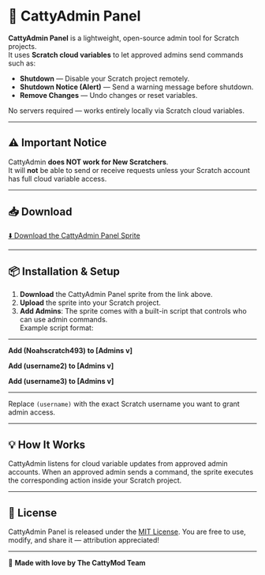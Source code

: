 # 🐾 CattyAdmin Panel

**CattyAdmin Panel** is a lightweight, open-source admin tool for Scratch projects.  
It uses **Scratch cloud variables** to let approved admins send commands such as:

- **Shutdown** — Disable your Scratch project remotely.
- **Shutdown Notice (Alert)** — Send a warning message before shutdown.
- **Remove Changes** — Undo changes or reset variables.

No servers required — works entirely locally via Scratch cloud variables.

---

## ⚠️ Important Notice
CattyAdmin **does NOT work for New Scratchers**.  
It will **not** be able to send or receive requests unless your Scratch account has full cloud variable access.

---

## 📥 Download

[⬇️ Download the CattyAdmin Panel Sprite](https://github.com/cattymod/admin/raw/refs/heads/main/Admin.sprite3)

---

## 📦 Installation & Setup

1. **Download** the CattyAdmin Panel sprite from the link above.
2. **Upload** the sprite into your Scratch project.
3. **Add Admins**: The sprite comes with a built-in script that controls who can use admin commands.  
   Example script format:

---
   
   **Add (Noahscratch493) to [Admins v]**
   
   **Add (username2) to [Admins v]**
   
   **Add (username3) to [Admins v]**

---
Replace `(username)` with the exact Scratch username you want to grant admin access.

---

## 💡 How It Works

CattyAdmin listens for cloud variable updates from approved admin accounts.
When an approved admin sends a command, the sprite executes the corresponding action inside your Scratch project.

---

## 📜 License

CattyAdmin Panel is released under the [MIT License](LICENSE).
You are free to use, modify, and share it — attribution appreciated!

---

🐾 **Made with love by The CattyMod Team**
